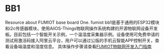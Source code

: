 # BB1
Resource about FUMIOT base board One.
fumiot bb1是基于通用的ESP32模块和i2c传感器模块，使用AliOS-Things物联网操作系统构建的开源物联网设备开发板。目前包括一个智能开关示例，一个温湿度采集器示例。设备使用可免费申请的测试用激活码接入阿里云平台，用户可以通过公版的手机云智能APP控制开关，查看设备端温度和湿度信息。
具体操作步骤请查看[FUMIOT物联网开发入门指南](./AnIotStartGuide.md)
